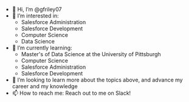 - 👋 Hi, I’m @gfriley07
- 👀 I’m interested in:
  - Salesforce Administration
  - Salesforce Development
  - Computer Science
  - Data Science
- 🌱 I’m currently learning:
  - Master's of Data Science at the University of Pittsburgh
  - Computer Science
  - Salesforce Administration
  - Salesforce Development 
- 💞️ I’m looking to learn more about the topics above, and advance my career and my knowledge
- 📫 How to reach me: Reach out to me on Slack!

<!---
gfriley07/gfriley07 is a ✨ special ✨ repository because its `README.md` (this file) appears on your GitHub profile.
You can click the Preview link to take a look at your changes.
--->
